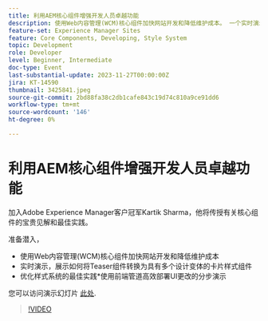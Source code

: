 ```yaml
---
title: 利用AEM核心组件增强开发人员卓越功能
description: 使用Web内容管理(WCM)核心组件加快网站开发和降低维护成本。 一个实时演示，展示如何将Teaser组件转换为具有多个设计变体的卡片样式组件。 优化您的样式系统的最佳实践。 分步演示了如何使用前端管道高效地部署UI更改。
feature-set: Experience Manager Sites
feature: Core Components, Developing, Style System
topic: Development
role: Developer
level: Beginner, Intermediate
doc-type: Event
last-substantial-update: 2023-11-27T00:00:00Z
jira: KT-14590
thumbnail: 3425841.jpeg
source-git-commit: 2bd88fa38c2db1cafe843c19d74c810a9ce91dd6
workflow-type: tm+mt
source-wordcount: '146'
ht-degree: 0%

---
```



# 利用AEM核心组件增强开发人员卓越功能

加入Adobe Experience Manager客户冠军Kartik Sharma，他将传授有关核心组件的宝贵见解和最佳实践。

准备潜入，

* 使用Web内容管理(WCM)核心组件加快网站开发和降低维护成本
* 实时演示，展示如何将Teaser组件转换为具有多个设计变体的卡片样式组件
* 优化样式系统的最佳实践*使用前端管道高效部署UI更改的分步演示

您可以访问演示幻灯片 [此处](/help/learn-from-your-peers/assets/experience-manager/sept2023/aem-core-components.pdf).

>[!VIDEO](https://video.tv.adobe.com/v/3425841/?learn=on)
